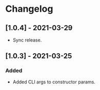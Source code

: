 # Changelog

## [1.0.4] - 2021-03-29

- Sync release.

## [1.0.3] - 2021-03-25

### Added

- Added CLI args to constructor params.
